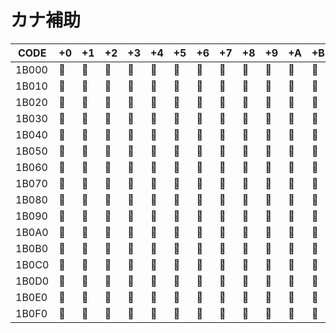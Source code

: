 # カナ補助

|CODE|+0|+1|+2|+3|+4|+5|+6|+7|+8|+9|+A|+B|+C|+D|+E|+F|
|----|--|--|--|--|--|--|--|--|--|--|--|--|--|--|--|--|
|1B000| 𛀀 | 𛀁 | 𛀂 | 𛀃 | 𛀄 | 𛀅 | 𛀆 | 𛀇 | 𛀈 | 𛀉 | 𛀊 | 𛀋 | 𛀌 | 𛀍 | 𛀎 | 𛀏 |
|1B010| 𛀐 | 𛀑 | 𛀒 | 𛀓 | 𛀔 | 𛀕 | 𛀖 | 𛀗 | 𛀘 | 𛀙 | 𛀚 | 𛀛 | 𛀜 | 𛀝 | 𛀞 | 𛀟 |
|1B020| 𛀠 | 𛀡 | 𛀢 | 𛀣 | 𛀤 | 𛀥 | 𛀦 | 𛀧 | 𛀨 | 𛀩 | 𛀪 | 𛀫 | 𛀬 | 𛀭 | 𛀮 | 𛀯 |
|1B030| 𛀰 | 𛀱 | 𛀲 | 𛀳 | 𛀴 | 𛀵 | 𛀶 | 𛀷 | 𛀸 | 𛀹 | 𛀺 | 𛀻 | 𛀼 | 𛀽 | 𛀾 | 𛀿 |
|1B040| 𛁀 | 𛁁 | 𛁂 | 𛁃 | 𛁄 | 𛁅 | 𛁆 | 𛁇 | 𛁈 | 𛁉 | 𛁊 | 𛁋 | 𛁌 | 𛁍 | 𛁎 | 𛁏 |
|1B050| 𛁐 | 𛁑 | 𛁒 | 𛁓 | 𛁔 | 𛁕 | 𛁖 | 𛁗 | 𛁘 | 𛁙 | 𛁚 | 𛁛 | 𛁜 | 𛁝 | 𛁞 | 𛁟 |
|1B060| 𛁠 | 𛁡 | 𛁢 | 𛁣 | 𛁤 | 𛁥 | 𛁦 | 𛁧 | 𛁨 | 𛁩 | 𛁪 | 𛁫 | 𛁬 | 𛁭 | 𛁮 | 𛁯 |
|1B070| 𛁰 | 𛁱 | 𛁲 | 𛁳 | 𛁴 | 𛁵 | 𛁶 | 𛁷 | 𛁸 | 𛁹 | 𛁺 | 𛁻 | 𛁼 | 𛁽 | 𛁾 | 𛁿 |
|1B080| 𛂀 | 𛂁 | 𛂂 | 𛂃 | 𛂄 | 𛂅 | 𛂆 | 𛂇 | 𛂈 | 𛂉 | 𛂊 | 𛂋 | 𛂌 | 𛂍 | 𛂎 | 𛂏 |
|1B090| 𛂐 | 𛂑 | 𛂒 | 𛂓 | 𛂔 | 𛂕 | 𛂖 | 𛂗 | 𛂘 | 𛂙 | 𛂚 | 𛂛 | 𛂜 | 𛂝 | 𛂞 | 𛂟 |
|1B0A0| 𛂠 | 𛂡 | 𛂢 | 𛂣 | 𛂤 | 𛂥 | 𛂦 | 𛂧 | 𛂨 | 𛂩 | 𛂪 | 𛂫 | 𛂬 | 𛂭 | 𛂮 | 𛂯 |
|1B0B0| 𛂰 | 𛂱 | 𛂲 | 𛂳 | 𛂴 | 𛂵 | 𛂶 | 𛂷 | 𛂸 | 𛂹 | 𛂺 | 𛂻 | 𛂼 | 𛂽 | 𛂾 | 𛂿 |
|1B0C0| 𛃀 | 𛃁 | 𛃂 | 𛃃 | 𛃄 | 𛃅 | 𛃆 | 𛃇 | 𛃈 | 𛃉 | 𛃊 | 𛃋 | 𛃌 | 𛃍 | 𛃎 | 𛃏 |
|1B0D0| 𛃐 | 𛃑 | 𛃒 | 𛃓 | 𛃔 | 𛃕 | 𛃖 | 𛃗 | 𛃘 | 𛃙 | 𛃚 | 𛃛 | 𛃜 | 𛃝 | 𛃞 | 𛃟 |
|1B0E0| 𛃠 | 𛃡 | 𛃢 | 𛃣 | 𛃤 | 𛃥 | 𛃦 | 𛃧 | 𛃨 | 𛃩 | 𛃪 | 𛃫 | 𛃬 | 𛃭 | 𛃮 | 𛃯 |
|1B0F0| 𛃰 | 𛃱 | 𛃲 | 𛃳 | 𛃴 | 𛃵 | 𛃶 | 𛃷 | 𛃸 | 𛃹 | 𛃺 | 𛃻 | 𛃼 | 𛃽 | 𛃾 | 𛃿 |

